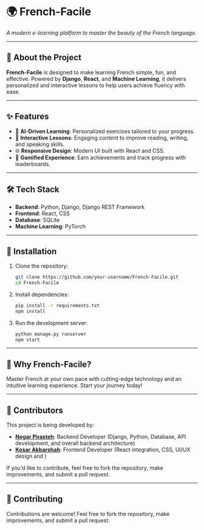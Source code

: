 # 🌍 **French-Facile**  
_A modern e-learning platform to master the beauty of the French language._

---

## 🚀 **About the Project**  
**French-Facile** is designed to make learning French simple, fun, and effective. Powered by **Django**, **React**, and **Machine Learning**, it delivers personalized and interactive lessons to help users achieve fluency with ease.

---

## ✨ **Features**  
- 🧠 **AI-Driven Learning**: Personalized exercises tailored to your progress.  
- 📝 **Interactive Lessons**: Engaging content to improve reading, writing, and speaking skills.  
- 🌐 **Responsive Design**: Modern UI built with React and CSS.  
- 🎯 **Gamified Experience**: Earn achievements and track progress with leaderboards.  

---

## 🛠️ **Tech Stack**  
- **Backend**: Python, Django, Django REST Framework  
- **Frontend**: React, CSS  
- **Database**: SQLite  
- **Machine Learning**: PyTorch  

---

## 🔧 **Installation**  
1. Clone the repository:  
   ```bash
   git clone https://github.com/your-username/French-Facile.git
   cd French-Facile
   ```
2. Install dependencies:  
   ```bash
   pip install -r requirements.txt
   npm install
   ```
3. Run the development server:  
   ```bash
   python manage.py runserver
   npm start
   ```

---

## 🌟 **Why French-Facile?**  
Master French at your own pace with cutting-edge technology and an intuitive learning experience. Start your journey today!

---

## 👥 **Contributors**  
This project is being developed by:

- **[Negar Pirasteh](https://github.com/negarprh)**: Backend Developer (Django, Python, Database, API development, and overall backend architecture)
- **[Kosar Akbarshah](https://github.com/KosarAkbarshah)**: Frontend Developer (React integration, CSS, UI/UX design and )

If you'd like to contribute, feel free to fork the repository, make improvements, and submit a pull request.

---

## 🤝 **Contributing**  
Contributions are welcome! Feel free to fork the repository, make improvements, and submit a pull request.
